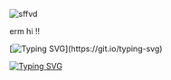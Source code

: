 ![sffvd](https://github.com/user-attachments/assets/f9693f21-195e-4dcd-ba22-08de4d8dec00)

erm hi !!

[![Typing SVG](https://readme-typing-svg.demolab.com/?lines=we+are+a+system+..+please+int+with+care.)](https://git.io/typing-svg)

[![Typing SVG](https://readme-typing-svg.demolab.com?font=Poor+Richard&pause=1000&color=F7C33C&center=true&vCenter=true&multiline=true&width=435&lines=Welcome+to+our+github+!;We+are+a+system%2C+so+please+interact+with+care+!;Our+sys+host+is+Julien+%2F+Julez+!+She+%2F+her+for+her+please+!;Our+2nd+sys+host+is+SD-N+!+He+%2F+him+%2F+they+%2F+them+;Uzi+doorman+%2C+not+always+fronting+%2C+She+%2F+her+%2F+them;Zip+%2C+rarely+fronting+%2C+She+%2F+her;SD-V+%2C+fronting+when+both+hosts+are+overwhelmed.+She+%2F+her+%2F+it+%2F+it's;Engel+!+comfort+%2B+rarely+shows+but+he+exists+!!+He+%2F+him+%2F+they+%2F+them;Doll+%2C+fronts+sometimes%2C+NOT+TALKATIVE+unless+close+friends+!!+she+%2F+her+%2F+they+%2F+them)](https://git.io/typing-svg)
<!---
professinalwigsnatcher/professinalwigsnatcher is a ✨ special ✨ repository because its `README.md` (this file) appears on your GitHub profile.
You can click the Preview link to take a look at your changes.
--->
